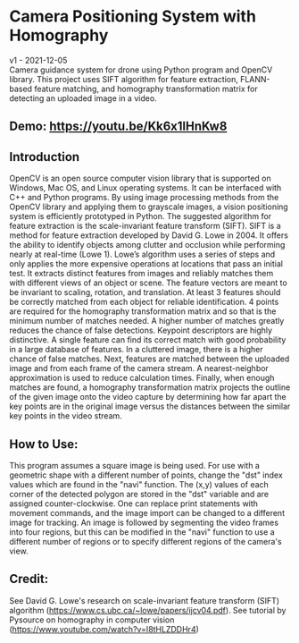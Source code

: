 # Camera Positioning System with Homography
v1 - 2021-12-05 <br/>
Camera guidance system for drone using Python program and OpenCV library. This project uses SIFT algorithm for feature extraction, FLANN-based feature matching, and homography transformation matrix for detecting an uploaded image in a video.
## Demo: https://youtu.be/Kk6x1lHnKw8
## Introduction
OpenCV is an open source computer vision library that is supported on Windows, Mac 
OS, and Linux operating systems. It can be interfaced with C++ and Python programs. By using 
image processing methods from the OpenCV library and applying them to grayscale images, a 
vision positioning system is efficiently prototyped in Python. 
The suggested algorithm for feature extraction is the scale-invariant feature transform 
(SIFT). SIFT is a method for feature extraction developed by David G. Lowe in 2004. It offers 
the ability to identify objects among clutter and occlusion while performing nearly at real-time 
(Lowe 1). Lowe’s algorithm uses a series of steps and only applies the more expensive 
operations at locations that pass an initial test. It extracts distinct features from images and 
reliably matches them with different views of an object or scene. The feature vectors are meant 
to be invariant to scaling, rotation, and translation. At least 3 features should be 
correctly matched from each object for reliable identification. 4 points are required for the 
homography transformation matrix and so that is the minimum number of matches needed. A 
higher number of matches greatly reduces the chance of false detections. Keypoint descriptors 
are highly distinctive. A single feature can find its correct match with good probability in a large 
database of features. In a cluttered image, there is a higher chance of false matches. Next, 
features are matched between the uploaded image and from each frame of the camera stream. A 
nearest-neighbor approximation is used to reduce calculation times. Finally, when enough matches 
are found, a homography transformation matrix projects the outline of the given image onto the 
video capture by determining how far apart the key points are in the original image versus the distances 
between the similar key points in the video stream.
## How to Use:
This program assumes a square image is being used. For use with a geometric shape with a different number of points, change the "dst" index values which are found in the "navi" function. The (x,y) values of each corner of the detected polygon are stored in the "dst" variable and are assigned counter-clockwise. One can replace print statements with movement commands, and the image import can be changed to a different image for tracking. An image is followed by segmenting the video frames into four regions, but this can be modified in the "navi" function to use a different number of regions or to specify different regions of the camera's view.
## Credit:
See David G. Lowe's research on scale-invariant feature transform (SIFT) algorithm (https://www.cs.ubc.ca/~lowe/papers/ijcv04.pdf). See tutorial by Pysource on homography in computer vision (https://www.youtube.com/watch?v=I8tHLZDDHr4)
